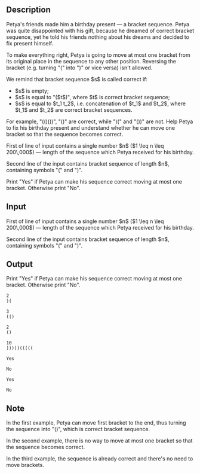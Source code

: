 ## Description

<div><p>Petya's friends made him a birthday present — a bracket sequence. Petya was quite disappointed with his gift, because he dreamed of correct bracket sequence, yet he told his friends nothing about his dreams and decided to fix present himself. </p><p>To make everything right, Petya is going to move at most one bracket from its original place in the sequence to any other position. Reversing the bracket (e.g. turning "(" into ")" or vice versa) isn't allowed. </p><p>We remind that bracket sequence $s$ is called correct if: </p><ul> <li> $s$ is empty; </li><li> $s$ is equal to "<span class="tex-font-style-tt">(</span>$t$<span class="tex-font-style-tt">)</span>", where $t$ is correct bracket sequence; </li><li> $s$ is equal to $t_1 t_2$, i.e. concatenation of $t_1$ and $t_2$, where $t_1$ and $t_2$ are correct bracket sequences. </li></ul><p>For example, "<span class="tex-font-style-tt">(()())</span>", "<span class="tex-font-style-tt">()</span>" are correct, while "<span class="tex-font-style-tt">)(</span>" and "<span class="tex-font-style-tt">())</span>" are not. Help Petya to fix his birthday present and understand whether he can move one bracket so that the sequence becomes correct.</p></div><div class="input-specification"><p>First of line of input contains a single number $n$ ($1 \leq n \leq 200\,000$)&nbsp;— length of the sequence which Petya received for his birthday.</p><p>Second line of the input contains bracket sequence of length $n$, containing symbols "<span class="tex-font-style-tt">(</span>" and "<span class="tex-font-style-tt">)</span>".</p></div><div class="output-specification"><p>Print "<span class="tex-font-style-tt">Yes</span>" if Petya can make his sequence correct moving at most one bracket. Otherwise print "<span class="tex-font-style-tt">No</span>".</p></div>

## Input

<p>First of line of input contains a single number $n$ ($1 \leq n \leq 200\,000$)&nbsp;— length of the sequence which Petya received for his birthday.</p><p>Second line of the input contains bracket sequence of length $n$, containing symbols "<span class="tex-font-style-tt">(</span>" and "<span class="tex-font-style-tt">)</span>".</p>

## Output

<p>Print "<span class="tex-font-style-tt">Yes</span>" if Petya can make his sequence correct moving at most one bracket. Otherwise print "<span class="tex-font-style-tt">No</span>".</p>





```input1
2
)(
```




```input2
3
(()
```




```input3
2
()
```




```input4
10
)))))(((((
```




```output1
Yes
```




```output2
No
```




```output3
Yes
```




```output4
No
```



## Note

<p>In the first example, Petya can move first bracket to the end, thus turning the sequence into "<span class="tex-font-style-tt">()</span>", which is correct bracket sequence.</p><p>In the second example, there is no way to move at most one bracket so that the sequence becomes correct.</p><p>In the third example, the sequence is already correct and there's no need to move brackets.</p>

